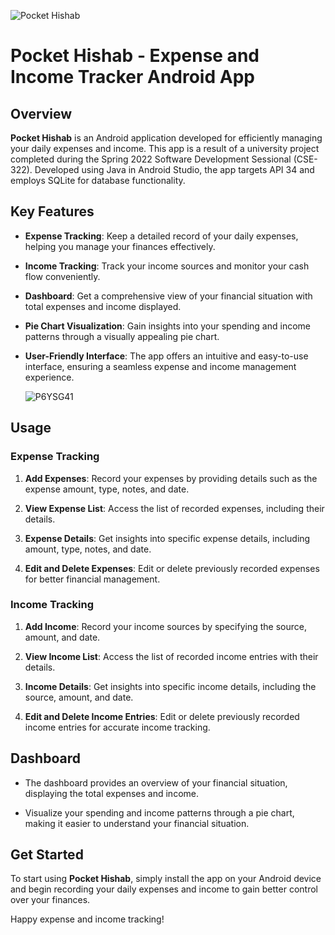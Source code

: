 
![Pocket Hishab](https://github.com/tawsif-rahman-shopnil/pocket_hishab_apk/assets/76777358/632e3ab8-9fbf-4420-9ee4-41e91a534bc4)

# Pocket Hishab - Expense and Income Tracker Android App

## Overview

**Pocket Hishab** is an Android application developed for efficiently managing your daily expenses and income. This app is a result of a university project completed during the Spring 2022 Software Development Sessional (CSE-322). Developed using Java in Android Studio, the app targets API 34 and employs SQLite for database functionality.

## Key Features

- **Expense Tracking**: Keep a detailed record of your daily expenses, helping you manage your finances effectively.

- **Income Tracking**: Track your income sources and monitor your cash flow conveniently.

- **Dashboard**: Get a comprehensive view of your financial situation with total expenses and income displayed.

- **Pie Chart Visualization**: Gain insights into your spending and income patterns through a visually appealing pie chart.

- **User-Friendly Interface**: The app offers an intuitive and easy-to-use interface, ensuring a seamless expense and income management experience.

  ![P6YSG41](https://github.com/tawsif-rahman-shopnil/pocket_hishab_apk/assets/76777358/f75cf335-c218-42f9-ade9-72fae16ee661)


## Usage

### Expense Tracking

1. **Add Expenses**: Record your expenses by providing details such as the expense amount, type, notes, and date.

2. **View Expense List**: Access the list of recorded expenses, including their details.

3. **Expense Details**: Get insights into specific expense details, including amount, type, notes, and date.

4. **Edit and Delete Expenses**: Edit or delete previously recorded expenses for better financial management.


### Income Tracking

1. **Add Income**: Record your income sources by specifying the source, amount, and date.

2. **View Income List**: Access the list of recorded income entries with their details.

3. **Income Details**: Get insights into specific income details, including the source, amount, and date.

4. **Edit and Delete Income Entries**: Edit or delete previously recorded income entries for accurate income tracking.



## Dashboard

- The dashboard provides an overview of your financial situation, displaying the total expenses and income.

- Visualize your spending and income patterns through a pie chart, making it easier to understand your financial situation.



## Get Started

To start using **Pocket Hishab**, simply install the app on your Android device and begin recording your daily expenses and income to gain better control over your finances.

Happy expense and income tracking!
